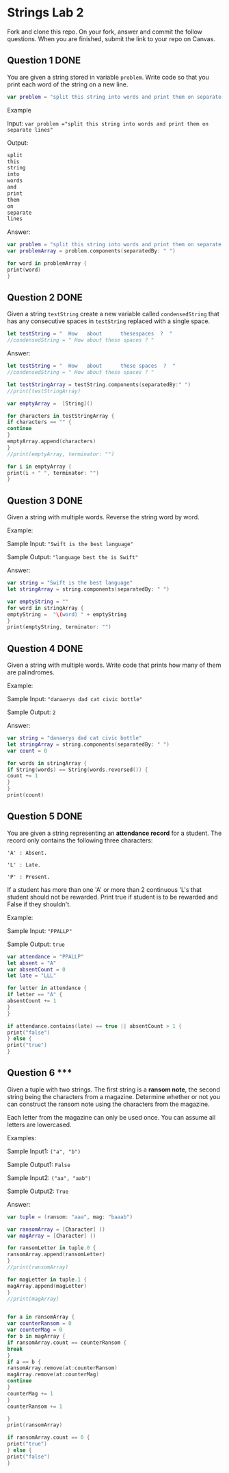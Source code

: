# Strings Lab 2

Fork and clone this repo. On your fork, answer and commit the follow questions. When you are finished, submit the link to your repo on Canvas.

## Question 1 DONE

You are given a string stored in variable `problem`. Write code so that you print each word of the string on a new line.

```swift
var problem = "split this string into words and print them on separate lines"
```

Example

Input:
`var problem ="split this string into words and print them on separate lines"`

Output:
```swift
split
this
string
into
words
and
print
them
on
separate
lines
```

Answer:
```swift
var problem = "split this string into words and print them on separate lines"
var problemArray = problem.components(separatedBy: " ")

for word in problemArray {
print(word)
}
```


## Question 2 DONE

Given a string `testString` create a new variable called `condensedString` that has any consecutive spaces in `testString` replaced with a single space.

```swift
let testString = "  How   about      thesespaces  ?  "
//condensedString = " How about these spaces ? "
```

Answer:
```swift
let testString = "  How   about      these spaces  ?  "
//condensedString = " How about these spaces ? "

let testStringArray = testString.components(separatedBy:" ")
//print(testStringArray)

var emptyArray =  [String]()

for characters in testStringArray {
if characters == "" {
continue
}
emptyArray.append(characters)
}
//print(emptyArray, terminator: "")

for i in emptyArray {
print(i + " ", terminator: "")
}
```

## Question 3 DONE

Given a string with multiple words. Reverse the string word by word.

Example:

Sample Input: `"Swift is the best language"`

Sample Output: `"language best the is Swift"`

Answer:
```swift
var string = "Swift is the best language"
let stringArray = string.components(separatedBy: " ")

var emptyString = ""
for word in stringArray {
emptyString =  "\(word) " + emptyString
}
print(emptyString, terminator: "")
```

## Question 4 DONE

Given a string with multiple words. Write code that prints how many of them are palindromes.

Example:

Sample Input: `"danaerys dad cat civic bottle"`

Sample Output: `2`

Answer:
```swift
var string = "danaerys dad cat civic bottle"
let stringArray = string.components(separatedBy: " ")
var count = 0

for words in stringArray {
if String(words) == String(words.reversed()) {
count += 1
}
}
print(count)
```

## Question 5 DONE

You are given a string representing an **attendance record** for a student. The record only contains the following three characters:

`'A' : Absent.`

`'L' : Late.`

`'P' : Present.`

If a student has more than one 'A' or more than 2 continuous 'L's that student should not be rewarded. Print true if student is to be rewarded and False if they shouldn't.

Example:

Sample Input: `"PPALLP"`

Sample Output: `true`

```swift
var attendance = "PPALLP"
let absent = "A"
var absentCount = 0
let late = "LLL"

for letter in attendance {
if letter == "A" {
absentCount += 1
}
}

if attendance.contains(late) == true || absentCount > 1 {
print("false")
} else {
print("true")
}
```

## Question 6 ***

Given a tuple with two strings. The first string is a **ransom note**, the second string being the characters from a magazine. Determine whether or not you can construct the ransom note using the characters from the magazine.

Each letter from the magazine can only be used once. You can assume all letters are lowercased.

Examples:

Sample Input1: `("a", "b")`

Sample Output1: `False`

Sample Input2: `("aa", "aab")`

Sample Output2: `True`


Answer:
```swift
var tuple = (ransom: "aaa", mag: "baaab")

var ransomArray = [Character] ()
var magArray = [Character] ()

for ransomLetter in tuple.0 {
ransomArray.append(ransomLetter)
}
//print(ransomArray)

for magLetter in tuple.1 {
magArray.append(magLetter)
}
//print(magArray)


for a in ransomArray {
var counterRansom = 0
var counterMag = 0
for b in magArray {
if ransomArray.count == counterRansom {
break
}
if a == b {
ransomArray.remove(at:counterRansom)
magArray.remove(at:counterMag)
continue
}
counterMag += 1
}
counterRansom += 1

}
print(ransomArray)

if ransomArray.count == 0 {
print("true")
} else {
print("false")
}
```
